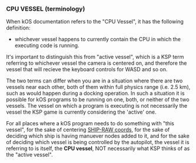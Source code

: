 ### CPU VESSEL (terminology)

When kOS documentation refers to the "CPU Vessel", it has the following definition:

* whichever vessel happens to currently contain the CPU in which the executing code is running.

It's important to distinguish this from "active vessel", which is a KSP term referring to
whichever vessel the camera is centered on, and therefore the vessel that will recieve the
keyboard controls for WASD and so on.

The two terms can differ when you are in a situation where there are two vessels near
each other, both of them within full physics range (i.e. 2.5 km), such as would happen
during a docking operation.  In such a situation it is possible for kOS programs to be
running on one, both, or neither of the two vessels.  The vessel on which a program is
executing is not necessarily the vessel the KSP game is currently considering the 'active'
one.

For all places where a kOS program needs to do something with "this vessel", for the sake
of centering [SHIP-RAW coords](../../ref_frame/index.html), for the sake of deciding which
ship is having manuever nodes added to it, and for the sake of deciding which vessel is
being controlled by the autopilot, the vessel it is referring to is itself, the **CPU vessel**,
NOT necessarily what KSP thinks of as the "active vessel".
